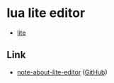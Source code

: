 
# lua lite editor

* [lite](https://github.com/rxi/lite)

## Link

* [note-about-lite-editor](https://samwhelp.github.io/note-about-lite-editor/) ([GitHub](https://github.com/samwhelp/note-about-lite-editor))



